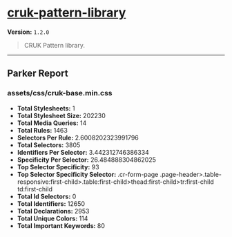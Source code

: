 # [cruk-pattern-library]( https://github.com/CRUKorg/cruk-pattern-library )

**Version:** `1.2.0`

> CRUK Pattern library.

* * *

## Parker Report

### assets/css/cruk-base.min.css

- **Total Stylesheets:** 1
- **Total Stylesheet Size:** 202230
- **Total Media Queries:** 14
- **Total Rules:** 1463
- **Selectors Per Rule:** 2.6008202323991796
- **Total Selectors:** 3805
- **Identifiers Per Selector:** 3.442312746386334
- **Specificity Per Selector:** 26.484888304862025
- **Top Selector Specificity:** 93
- **Top Selector Specificity Selector:** .cr-form-page .page-header>.table-responsive:first-child>.table:first-child>thead:first-child>tr:first-child td:first-child
- **Total Id Selectors:** 0
- **Total Identifiers:** 12650
- **Total Declarations:** 2953
- **Total Unique Colors:** 114
- **Total Important Keywords:** 80
